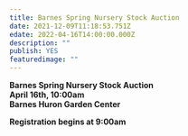 ```yaml
---
title: Barnes Spring Nursery Stock Auction
date: 2021-12-09T11:18:53.751Z
edate: 2022-04-16T14:00:00.000Z
description: ""
publish: YES
featuredimage: ""
---
```

**Barnes Spring Nursery Stock Auction**\
**April 16th, 10:00am**\
**Barnes Huron Garden Center**

**Registration begins at 9:00am**